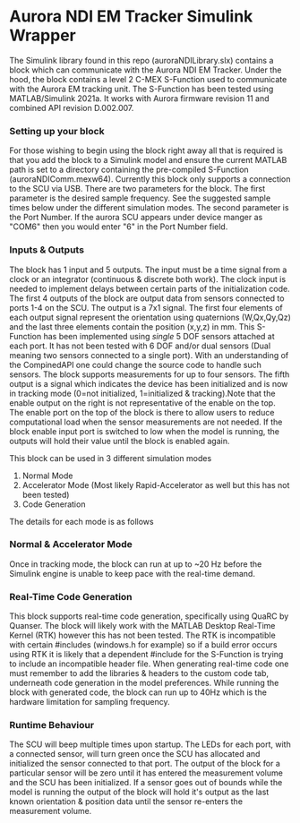 # Aurora NDI EM Tracker Simulink Wrapper

The Simulink library found in this repo (auroraNDILibrary.slx) contains a block which can communicate with the Aurora NDI EM Tracker. Under the hood, the block contains a level 2 C-MEX S-Function used to communicate with the Aurora EM tracking unit. The S-Function has been tested using MATLAB/Simulink 2021a. It works with Aurora firmware revision 11 and combined API revision D.002.007.

### Setting up your block

For those wishing to begin using the block right away all that is required is that you add the block to a Simulink model and ensure the current MATLAB path is set to a directory containing the pre-compiled S-Function (auroraNDIComm.mexw64). Currently this block only supports a connection to the SCU via USB. There are two parameters for the block. The first parameter is the desired sample frequency. See the suggested sample times below under the different simulation modes. The second parameter is the Port Number. If the aurora SCU appears under device manger as "COM6" then you would enter "6" in the Port Number field.

### Inputs & Outputs

The block has 1 input and 5 outputs. The input must be a time signal from a clock or an integrator (continuous & discrete both work). The clock input is needed to implement delays between certain parts of the initialization code. The first 4 outputs of the block are output data from sensors connected to ports 1-4 on the SCU. The output is a 7x1 signal. The first four elements of each output signal represent the orientation using quaternions (W,Qx,Qy,Qz) and the last three elements contain the position (x,y,z) in mm. This S-Function has been implemented using *single* 5 DOF sensors attached at each port. It has not been tested with 6 DOF and/or dual sensors (Dual meaning two sensors connected to a single port). With an understanding of the CompinedAPI one could change the source code to handle such sensors. The block supports measurements for up to four sensors. The fifth output is a signal which indicates the device has been initialized and is now in tracking mode (0=not initialized, 1=initialized & tracking).Note that the enable output on the right is not representative of the enable on the top. The enable port on the top of the block is there to allow users to reduce computational load when the sensor measurements are not needed. If the block enable input port is switched to low when the model is running, the outputs will hold their value until the block is enabled again. 

This block can be used in 3 different simulation modes

1. Normal Mode
2. Accelerator Mode (Most likely Rapid-Accelerator as well but this has not been tested)
3. Code Generation

The details for each mode is as follows

### Normal & Accelerator Mode

Once in tracking mode, the block can run at up to ~20 Hz before the Simulink engine is unable to keep pace with the real-time demand.

### Real-Time Code Generation

This block supports real-time code generation, specifically using QuaRC by Quanser. The block will likely work with the MATLAB Desktop Real-Time Kernel (RTK) however this has not been tested. The RTK is incompatible with certain #includes (windows.h for example) so if a build error occurs using RTK it is likely that a dependent #include for the S-Function is trying to include an incompatible header file. When generating real-time code one must remember to add the libraries & headers to the custom code tab, underneath code generation in the model preferences. While running the block with generated code, the block can run up to 40Hz which is the hardware limitation for sampling frequency.

### Runtime Behaviour

The SCU will beep multiple times upon startup. The LEDs for each port, with a connected sensor, will turn green once the SCU has allocated and initialized the sensor connected to that port. The output of the block for a particular sensor will be zero until it has entered the measurement volume and the SCU has been initialized. If a sensor goes out of bounds while the model is running the output of the block will hold it's output as the last known orientation & position data until the sensor re-enters the measurement volume.
